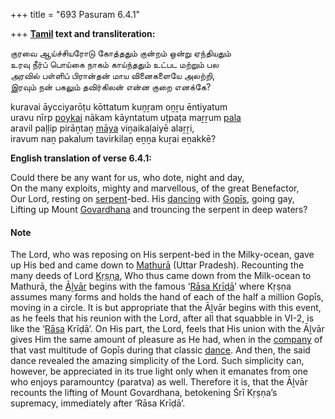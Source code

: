 +++
title = "693 Pasuram 6.4.1"

+++
**[Tamil](/definition/tamil#history "show Tamil definitions") text and transliteration:**

குரவை ஆய்ச்சியரோடு கோத்ததும் குன்றம் ஒன்று ஏந்தியதும்  
உரவு நீர்ப் பொய்கை நாகம் காய்ந்ததும் உட்பட மற்றும் பல  
அரவில் பள்ளிப் பிரான்தன் மாய வினைகளையே அலற்றி,  
இரவும் நன் பகலும் தவிர்கிலன் என்ன குறை எனக்கே?

kuravai āycciyarōṭu kōttatum kuṉṟam oṉṟu ēntiyatum  
uravu nīrp [poykai](/definition/poykai#vaishnavism "show poykai definitions") nākam kāyntatum uṭpaṭa maṟṟum [pala](/definition/pala#history "show pala definitions")  
aravil paḷḷip pirāṉtaṉ [māya](/definition/maya#vaishnavism "show māya definitions") viṉaikaḷaiyē alaṟṟi,  
iravum naṉ pakalum tavirkilaṉ eṉṉa kuṟai eṉakkē?

**English translation of verse 6.4.1:**

Could there be any want for us, who dote, night and day,  
On the many exploits, mighty and marvellous, of the great Benefactor,  
Our Lord, resting on [serpent](/definition/serpent#history "show serpent definitions")-bed. His [dancing](/definition/dancing#history "show dancing definitions") with [Gopīs](/definition/gopi#vaishnavism "show Gopīs definitions"), going gay,  
Lifting up Mount [Govardhana](/definition/govardhana#vaishnavism "show Govardhana definitions") and trouncing the serpent in deep waters?

#### Note

The Lord, who was reposing on His serpent-bed in the Milky-ocean, gave up His bed and came down to [Mathurā](/definition/mathura#vaishnavism "show Mathurā definitions") (Uttar Pradesh). Recounting the many deeds of Lord [Kṛṣṇa](/definition/krishna#vaishnavism "show Kṛṣṇa definitions"), Who thus came down from the Milk-ocean to Mathurā, the [Āḻvār](/definition/aḻvar#vaishnavism "show Āḻvār definitions") begins with the famous ‘[Rāsa Krīḍā](/definition/rasakrida#history "show Rāsa Krīḍā definitions")’ where Kṛṣṇa assumes many forms and holds the hand of each of the half a million Gopīs, moving in a circle. It is but appropriate that the Āḻvār begins with this event, as he feels that his reunion with the Lord, after all that squabble in VI-2, is like the ‘[Rāsa](/definition/rasa#vaishnavism "show Rāsa definitions") Krīḍā’. On His part, the Lord, feels that His union with the Āḻvār gives Him the same amount of pleasure as He had, when in the [company](/definition/company#history "show company definitions") of that vast multitude of Gopīs during that classic [dance](/definition/dance#history "show dance definitions"). And then, the said dance revealed the amazing simplicity of the Lord. Such simplicity can, however, be appreciated in its true light only when it emanates from one who enjoys paramountcy (paratva) as well. Therefore it is, that the Āḻvār recounts the lifting of Mount Govardhana, betokening Śrī Kṛṣṇa’s supremacy, immediately after ‘Rāsa Krīḍā’.


